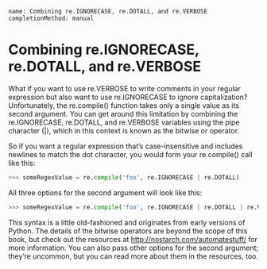 ```ngMeta
name: Combining re.IGNORECASE, re.DOTALL, and re.VERBOSE
completionMethod: manual
```
# Combining re.IGNORECASE, re.DOTALL, and re.VERBOSE
What if you want to use re.VERBOSE to write comments in your regular expression but also want to use re.IGNORECASE to ignore capitalization? Unfortunately, the re.compile() function takes only a single value as its second argument. You can get around this limitation by combining the re.IGNORECASE, re.DOTALL, and re.VERBOSE variables using the pipe character (|), which in this context is known as the bitwise or operator.

So if you want a regular expression that’s case-insensitive and includes newlines to match the dot character, you would form your re.compile() call like this:

```python
>>> someRegexValue = re.compile('foo', re.IGNORECASE | re.DOTALL)
```
All three options for the second argument will look like this:

```python
>>> someRegexValue = re.compile('foo', re.IGNORECASE | re.DOTALL | re.VERBOSE)
```
This syntax is a little old-fashioned and originates from early versions of Python. The details of the bitwise operators are beyond the scope of this book, but check out the resources at <span><a href="http://nostarch.com/automatestuff/">http://nostarch.com/automatestuff/</a></span> for more information. You can also pass other options for the second argument; they’re uncommon, but you can read more about them in the resources, too.